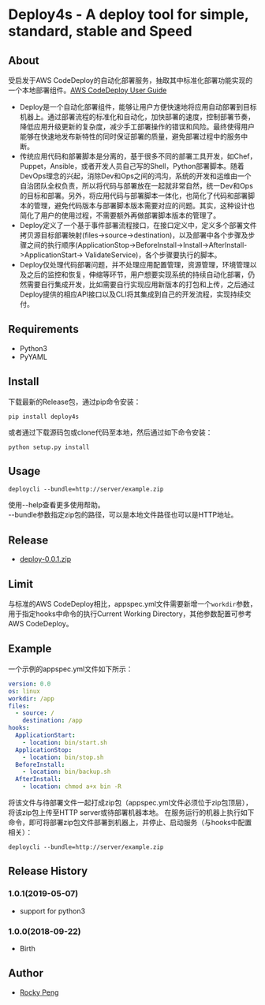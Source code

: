 # Deploy4s - A deploy tool for simple, standard, stable and Speed

## About
受启发于AWS CodeDeploy的自动化部署服务，抽取其中标准化部署功能实现的一个本地部署组件。[AWS CodeDeploy User Guide](https://docs.aws.amazon.com/zh_cn/codedeploy/latest/userguide/welcome.html)
- Deploy是一个自动化部署组件，能够让用户方便快速地将应用自动部署到目标机器上。通过部署流程的标准化和自动化，加快部署的速度，控制部署节奏，降低应用升级更新的复杂度，减少手工部署操作的错误和风险。最终使得用户能够在快速地发布新特性的同时保证部署的质量，避免部署过程中的服务中断。   
- 传统应用代码和部署脚本是分离的，基于很多不同的部署工具开发，如Chef，Puppet，Ansible，或者开发人员自己写的Shell，Python部署脚本。随着DevOps理念的兴起，消除Dev和Ops之间的鸿沟，系统的开发和运维由一个自治团队全权负责，所以将代码与部署放在一起就非常自然，统一Dev和Ops的目标和部署。另外，将应用代码与部署脚本一体化，也简化了代码和部署脚本的管理，避免代码版本与部署脚本版本需要对应的问题。其实，这种设计也简化了用户的使用过程，不需要额外再做部署脚本版本的管理了。   
- Deploy定义了一个基于事件部署流程接口，在接口定义中，定义多个部署文件拷贝源目标部署映射(files->source->destination)，以及部署中各个步骤及步骤之间的执行顺序(ApplicationStop->BeforeInstall->Install->AfterInstall->ApplicationStart-> ValidateService)，各个步骤要执行的脚本。   
- Deploy仅处理代码部署问题，并不处理应用配置管理，资源管理，环境管理以及之后的监控和恢复，伸缩等环节，用户想要实现系统的持续自动化部署，仍然需要自行集成开发，比如需要自行实现应用新版本的打包和上传，之后通过Deploy提供的相应API接口以及CLI将其集成到自己的开发流程，实现持续交付。   

## Requirements
- Python3
- PyYAML

## Install
下载最新的Release包，通过pip命令安装：
```shell
pip install deploy4s
```
或者通过下载源码包或clone代码至本地，然后通过如下命令安装：
```shell
python setup.py install
```

## Usage
```shell
deploycli --bundle=http://server/example.zip
```
使用--help查看更多使用帮助。  
--bundle参数指定zip包的路径，可以是本地文件路径也可以是HTTP地址。

## Release
- [deploy-0.0.1.zip](https://github.com/meanstrong/deploy/releases/download/v0.0.1/deploy-0.0.1.zip)

## Limit
与标准的AWS CodeDeploy相比，appspec.yml文件需要新增一个``workdir``参数，用于指定hooks中命令的执行Current Working Directory，其他参数配置可参考AWS CodeDeploy。

## Example
一个示例的appspec.yml文件如下所示：
```yaml
version: 0.0
os: linux
workdir: /app
files:
  - source: /
    destination: /app
hooks:
  ApplicationStart:
    - location: bin/start.sh
  ApplicationStop:
    - location: bin/stop.sh
  BeforeInstall:
    - location: bin/backup.sh
  AfterInstall:
    - location: chmod a+x bin -R
```
将该文件与待部署文件一起打成zip包（appspec.yml文件必须位于zip包顶层），将该zip包上传至HTTP server或待部署机器本地。
在服务运行的机器上执行如下命令，即可将部署zip包文件部署到机器上，并停止、启动服务（与hooks中配置相关）：
```shell
deploycli --bundle=http://server/example.zip
```

## Release History
### 1.0.1(2019-05-07)
- support for python3
### 1.0.0(2018-09-22)
- Birth

## Author
- <a href="mailto:pmq2008@gmail.com">Rocky Peng</a>
